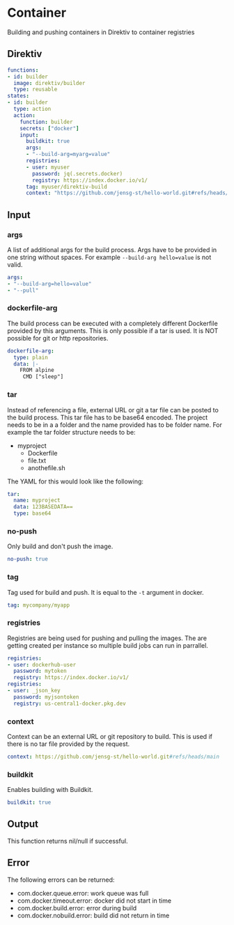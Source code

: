 # Container

Building and pushing containers in Direktiv to container registries

## Direktiv
```yaml
functions:
- id: builder
  image: direktiv/builder
  type: reusable
states:
- id: builder 
  type: action
  action:
    function: builder
    secrets: ["docker"]
    input: 
      buildkit: true
      args:
      - "--build-arg=myarg=value"
      registries:
      - user: myuser
        password: jq(.secrets.docker)
        registry: https://index.docker.io/v1/
      tag: myuser/direktiv-build
      context: "https://github.com/jensg-st/hello-world.git#refs/heads/main"
```

## Input

### args

A list of additional args for the build process. Args have to be provided in one string without spaces. For example `--build-arg hello=value` is not valid.

```yaml
args:
- "--build-arg=hello=value"
- "--pull"
```

### dockerfile-arg

The build process can be executed with a completely different Dockerfile provided by this arguments. This is only possible if a tar is used. It is NOT possible for git or http repositories.

```yaml
dockerfile-arg:
  type: plain
  data: |-
    FROM alpine
     CMD ["sleep"]
```

### tar

Instead of referencing a file, external URL or git a tar file can be posted to the build process. This tar file has to be base64 encoded. The project needs to be in a a folder and the name provided has to be folder name. For example the tar folder structure needs to be:

- myproject
  - Dockerfile 
  - file.txt
  - anothefile.sh

The YAML for this would look like the following:

```yaml
tar:
  name: myproject
  data: 123BASEDATA== 
  type: base64
```

### no-push

Only build and don't push the image.

```yaml
no-push: true
```

### tag

Tag used for build and push. It is equal to the `-t` argument in docker. 

```yaml
tag: mycompany/myapp
```

### registries

Registries are being used for pushing and pulling the images. The are getting created per instance so multiple build jobs can run in parrallel. 

```yaml
registries:
- user: dockerhub-user
  password: mytoken
  registry: https://index.docker.io/v1/
registries:
- user: _json_key
  password: myjsontoken
  registry: us-central1-docker.pkg.dev

```

### context

Context can be an external URL or git repository to build. This is used if there is no tar file provided by the request. 

```yaml
context: https://github.com/jensg-st/hello-world.git#refs/heads/main
```

### buildkit

Enables building with Buildkit. 

```yaml
buildkit: true
```

## Output

This function returns nil/null if successful.

## Error

The following errors can be returned:

- com.docker.queue.error: work queue was full
- com.docker.timeout.error: docker did not start in time
- com.docker.build.error: error during build
- com.docker.nobuild.error: build did not return in time

